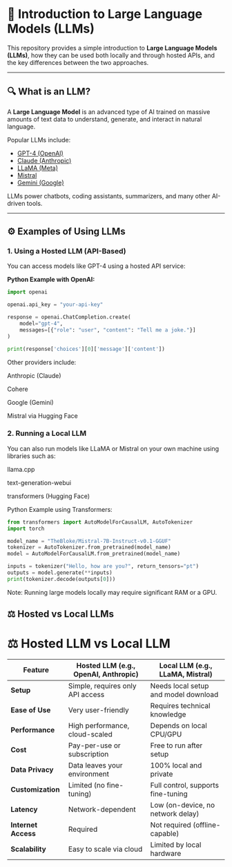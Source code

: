 # 🧠 Introduction to Large Language Models (LLMs)

This repository provides a simple introduction to **Large Language Models (LLMs)**, how they can be used both locally and through hosted APIs, and the key differences between the two approaches.

---

## 🔍 What is an LLM?

A **Large Language Model** is an advanced type of AI trained on massive amounts of text data to understand, generate, and interact in natural language.

Popular LLMs include:

- [GPT-4 (OpenAI)](https://openai.com/)
- [Claude (Anthropic)](https://www.anthropic.com/)
- [LLaMA (Meta)](https://ai.meta.com/llama/)
- [Mistral](https://mistral.ai/)
- [Gemini (Google)](https://deepmind.google/technologies/gemini)

LLMs power chatbots, coding assistants, summarizers, and many other AI-driven tools.

---

## ⚙️ Examples of Using LLMs

### 1. Using a Hosted LLM (API-Based)

You can access models like GPT-4 using a hosted API service:

**Python Example with OpenAI:**
```python
import openai

openai.api_key = "your-api-key"

response = openai.ChatCompletion.create(
    model="gpt-4",
    messages=[{"role": "user", "content": "Tell me a joke."}]
)

print(response['choices'][0]['message']['content'])
```

Other providers include:

Anthropic (Claude)

Cohere

Google (Gemini)

Mistral via Hugging Face

### 2. Running a Local LLM

You can also run models like LLaMA or Mistral on your own machine using libraries such as:

llama.cpp

text-generation-webui

transformers (Hugging Face)

Python Example using Transformers:

```python
from transformers import AutoModelForCausalLM, AutoTokenizer
import torch

model_name = "TheBloke/Mistral-7B-Instruct-v0.1-GGUF"
tokenizer = AutoTokenizer.from_pretrained(model_name)
model = AutoModelForCausalLM.from_pretrained(model_name)

inputs = tokenizer("Hello, how are you?", return_tensors="pt")
outputs = model.generate(**inputs)
print(tokenizer.decode(outputs[0]))
```
Note: Running large models locally may require significant RAM or a GPU.

## ⚖️ Hosted vs Local LLMs

# ⚖️ Hosted LLM vs Local LLM

| Feature             | Hosted LLM (e.g., OpenAI, Anthropic) | Local LLM (e.g., LLaMA, Mistral)       |
|---------------------|--------------------------------------|----------------------------------------|
| **Setup**           | Simple, requires only API access     | Needs local setup and model download   |
| **Ease of Use**     | Very user-friendly                   | Requires technical knowledge           |
| **Performance**     | High performance, cloud-scaled       | Depends on local CPU/GPU               |
| **Cost**            | Pay-per-use or subscription          | Free to run after setup                |
| **Data Privacy**    | Data leaves your environment         | 100% local and private                 |
| **Customization**   | Limited (no fine-tuning)             | Full control, supports fine-tuning     |
| **Latency**         | Network-dependent                    | Low (on-device, no network delay)      |
| **Internet Access** | Required                             | Not required (offline-capable)         |
| **Scalability**     | Easy to scale via cloud              | Limited by local hardware              |

